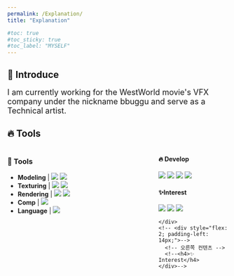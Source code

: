 ```yaml
---
permalink: /Explanation/
title: "Explanation"

#toc: true
#toc_sticky: true
#toc_label: "MYSELF"
---
```

<div>
<h2>🙌 Introduce</h2>
<span style="font-size: 18px;">I am currently working for the WestWorld movie's VFX company under the nickname bbuggu and serve as a Technical artist.</span> 
</div>

<div>
<h2>🔥 Tools </h2>
  <div style="display: flex;">
    <div style="flex: 4; padding-right: 14px;">
      <!-- 왼쪽 컨텐츠 -->
      <h3>🔧 Tools </h3>
      <ul>
        <li><span style="font-size: 14px;"><strong>Modeling</strong></span> |  
        <img src="https://img.shields.io/badge/Maya-000000?style=for-the-badge&logo=Autodesk&logoColor=37A5CC"/>
        <img src="https://img.shields.io/badge/ZBrush-000000?style=for-the-badge&logo=pixologic&logoColor=white"/></li>
        <li><span style="font-size: 14px;"><strong>Texturing</strong></span> |
        <img src="https://img.shields.io/badge/Substance-000000?style=for-the-badge&logo=pixologic&logoColor=88CE02"/>
        <img src="https://img.shields.io/badge/Mari-000000?style=for-the-badge&logo=foundry&logoColor=FAA918"/></li>
        <li><span style="font-size: 14px;"><strong>Rendering</strong></span> |
        <img src="https://img.shields.io/badge/UE-000000?style=for-the-badge&logo=unrealengine&logoColor=white"/>
        <img src="https://img.shields.io/badge/Vray-000000?style=for-the-badge&logo=Vray&logoColor=white"/></li>
        <li><span style="font-size: 14px;"><strong>Comp</strong></span> |
        <img src="https://img.shields.io/badge/Nuke-000000?style=for-the-badge&logo=Nuke&logoColor=FFC20E"/></li>
        <li><span style="font-size: 14px;"><strong>Language</strong></span> |
        <img src="https://img.shields.io/badge/Python-000000?style=for-the-badge&logo=python&logoColor=3776AB"/></li>
      </ul>
    </div>
    <div style="flex: 2; padding-left: 14px;">
      <!-- 중간 컨텐츠 -->
      <h4>🔥 Develop</h4>
      <img src="https://img.shields.io/badge/UE-000000?style=for-the-badge&logo=unrealengine&logoColor=white"/>
      <img src="https://img.shields.io/badge/Python-000000?style=for-the-badge&logo=python&logoColor=3776AB"/>
      <img src="https://img.shields.io/badge/C++-000000?style=for-the-badge&logo=cplusplus&logoColor=00599C"/>
      <img src="https://img.shields.io/badge/OpenAI-000000?style=for-the-badge&logo=openai&logoColor=412991"/>
      <h4>✨Interest</h4>
      <img src="https://img.shields.io/badge/Diretx12-000000?style=for-the-badge&logo=Vray&logoColor=white"/>
      <img src="https://img.shields.io/badge/OpenGL-000000?style=for-the-badge&logo=opengl&logoColor=00599C"/>
      <img src="https://img.shields.io/badge/3d graphics-000000?style=for-the-badge&logo=vray&logoColor=00599C"/>

    </div>
    <!-- <div style="flex: 2; padding-left: 14px;">-->
      <!-- 오른쪽 컨텐츠 -->
      <!--<h4>✨ Interest</h4>
    </div>-->
  </div>
<div>
